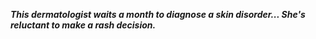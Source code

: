 _**This dermatologist waits a month to diagnose a skin disorder... She's reluctant to make a rash decision.**_

